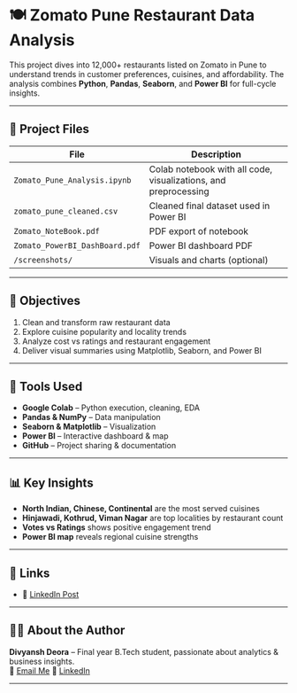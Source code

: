 # 🍽️ Zomato Pune Restaurant Data Analysis

This project dives into 12,000+ restaurants listed on Zomato in Pune to understand trends in customer preferences, cuisines, and affordability. The analysis combines **Python**, **Pandas**, **Seaborn**, and **Power BI** for full-cycle insights.

---

## 📁 Project Files

| File | Description |
|------|-------------|
| `Zomato_Pune_Analysis.ipynb` | Colab notebook with all code, visualizations, and preprocessing |
| `zomato_pune_cleaned.csv` | Cleaned final dataset used in Power BI |
| `Zomato_NoteBook.pdf` | PDF export of notebook |
| `Zomato_PowerBI_DashBoard.pdf` | Power BI dashboard PDF |
| `/screenshots/` | Visuals and charts (optional) |

---

## 🎯 Objectives

1. Clean and transform raw restaurant data
2. Explore cuisine popularity and locality trends
3. Analyze cost vs ratings and restaurant engagement
4. Deliver visual summaries using Matplotlib, Seaborn, and Power BI

---

## 🔧 Tools Used

- **Google Colab** – Python execution, cleaning, EDA
- **Pandas & NumPy** – Data manipulation
- **Seaborn & Matplotlib** – Visualization
- **Power BI** – Interactive dashboard & map
- **GitHub** – Project sharing & documentation

---

## 📊 Key Insights

- **North Indian, Chinese, Continental** are the most served cuisines
- **Hinjawadi, Kothrud, Viman Nagar** are top localities by restaurant count
- **Votes vs Ratings** shows positive engagement trend
- **Power BI map** reveals regional cuisine strengths

---

## 📎 Links

- 🔗 [LinkedIn Post](www.linkedin.com/in/divyansh-deora-a3b55822a)    

---

## 🙋‍♂️ About the Author

**Divyansh Deora** – Final year B.Tech student, passionate about analytics & business insights.  
📧 [Email Me](mailto:divyanshdeora2023@gmail.com)
🔗 [LinkedIn](www.linkedin.com/in/divyansh-deora-a3b55822a)

---

